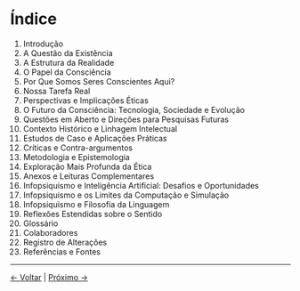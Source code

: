# Índice

1. Introdução
2. A Questão da Existência
3. A Estrutura da Realidade
4. O Papel da Consciência
5. Por Que Somos Seres Conscientes Aqui?
6. Nossa Tarefa Real
7. Perspectivas e Implicações Éticas
8. O Futuro da Consciência: Tecnologia, Sociedade e Evolução
9. Questões em Aberto e Direções para Pesquisas Futuras
10. Contexto Histórico e Linhagem Intelectual
11. Estudos de Caso e Aplicações Práticas
12. Críticas e Contra-argumentos
13. Metodologia e Epistemologia
14. Exploração Mais Profunda da Ética
15. Anexos e Leituras Complementares
16. Infopsiquismo e Inteligência Artificial: Desafios e Oportunidades
17. Infopsiquismo e os Limites da Computação e Simulação
18. Infopsiquismo e Filosofia da Linguagem
19. Reflexões Estendidas sobre o Sentido
20. Glossário
21. Colaboradores
22. Registro de Alterações
23. Referências e Fontes

---
<div class="navigation-links">
<a href="00_Indice.md" class="nav-link prev-link">← Voltar</a> | <a href="01_Introdução.md" class="nav-link next-link">Próximo →</a>
</div>
